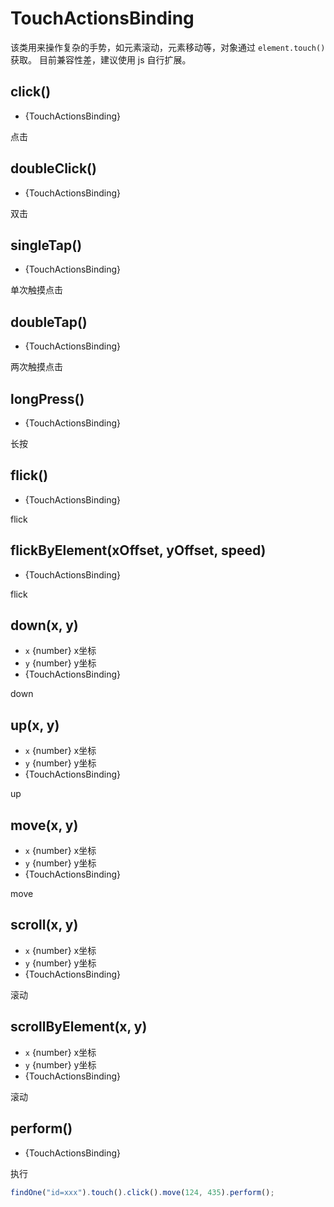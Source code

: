 
# TouchActionsBinding

该类用来操作复杂的手势，如元素滚动，元素移动等，对象通过 `element.touch()` 获取。
目前兼容性差，建议使用 js 自行扩展。

## click()
* {TouchActionsBinding}

点击

## doubleClick()
* {TouchActionsBinding}

双击

## singleTap()
* {TouchActionsBinding}

单次触摸点击

## doubleTap()
* {TouchActionsBinding}

两次触摸点击

## longPress()
* {TouchActionsBinding}

长按

## flick()
* {TouchActionsBinding}

flick

## flickByElement(xOffset, yOffset, speed)
* {TouchActionsBinding}

flick

## down(x, y)
* `x` {number} x坐标
* `y` {number} y坐标
* {TouchActionsBinding}

down

## up(x, y)
* `x` {number} x坐标
* `y` {number} y坐标
* {TouchActionsBinding}

up

## move(x, y)
* `x` {number} x坐标
* `y` {number} y坐标
* {TouchActionsBinding}

move

## scroll(x, y)
* `x` {number} x坐标
* `y` {number} y坐标
* {TouchActionsBinding}

滚动

## scrollByElement(x, y)
* `x` {number} x坐标
* `y` {number} y坐标
* {TouchActionsBinding}

滚动

## perform()
* {TouchActionsBinding}

执行

```js
findOne("id=xxx").touch().click().move(124, 435).perform();
```
